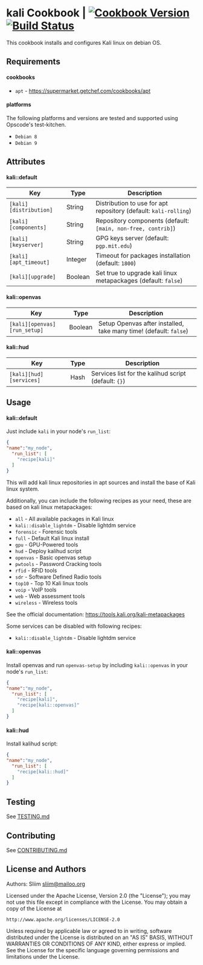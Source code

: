 kali Cookbook | [![Cookbook Version](https://img.shields.io/cookbook/v/kali.svg)](https://community.opscode.com/cookbooks/kali) [![Build Status](https://travis-ci.org/sliim-cookbooks/kali.svg?branch=master)](https://travis-ci.org/sliim-cookbooks/kali) 
==============
This cookbook installs and configures Kali linux on debian OS.

Requirements
------------
#### cookbooks
- `apt` - https://supermarket.getchef.com/cookbooks/apt

#### platforms
The following platforms and versions are tested and supported using Opscode's test-kitchen.  
- `Debian 8`
- `Debian 9`

Attributes
----------
#### kali::default
|  Key                   |  Type   |  Description                                                           |
| ---------------------- | ------- | ---------------------------------------------------------------------- |
| `[kali][distribution]` | String  | Distribution to use for apt repository (default: `kali-rolling`)       |
| `[kali][components]`   | String  | Repository components (default: `[main, non-free, contrib]`)           |
| `[kali][keyserver]`    | String  | GPG keys server (default: `pgp.mit.edu`)                               |
| `[kali][apt_timeout]`  | Integer | Timeout for packages installation (default: `1800`)                    |
| `[kali][upgrade]`      | Boolean | Set true to upgrade kali linux metapackages (default: `false`)         |

#### kali::openvas
|  Key                         |  Type   |  Description                                                      |
| ---------------------------- | ------- | ----------------------------------------------------------------- |
| `[kali][openvas][run_setup]` | Boolean | Setup Openvas after installed, take many time! (default: `false`) |

#### kali::hud
|  Key                    | Type |  Description                                         |
| ----------------------- | ---- | ---------------------------------------------------- |
| `[kali][hud][services]` | Hash | Services list for the kalihud script (default: `{}`) |

Usage
-----
#### kali::default
Just include `kali` in your node's `run_list`:  

```json
{
"name":"my_node",
  "run_list": [
    "recipe[kali]"
  ]
}
```

This will add kali linux repositories in apt sources and install the base of Kali linux system.  

Additionally, you can include the following recipes as your need, these are based on kali linux metapackages:  
- `all` - All available packages in Kali linux  
- `kali::disable_lightdm` - Disable lightdm service  
- `forensic` - Forensic tools  
- `full` - Default Kali linux install  
- `gpu` - GPU-Powered tools  
- `hud` - Deploy kalihud script  
- `openvas` - Basic openvas setup  
- `pwtools` - Password Cracking tools  
- `rfid` - RFID tools  
- `sdr` - Software Defined Radio tools  
- `top10` - Top 10 Kali linux tools  
- `voip` - VoIP tools  
- `web` - Web assessment tools  
- `wireless` - Wireless tools  

See the official documentation: https://tools.kali.org/kali-metapackages

Some services can be disabled with following recipes:
- `kali::disable_lightdm` - Disable lightdm service  

#### kali::openvas
Install openvas and run `openvas-setup` by including `kali::openvas` in your node's `run_list`:

```json
{
"name":"my_node",
  "run_list": [
    "recipe[kali]",
    "recipe[kali::openvas]"
  ]
}
```

#### kali::hud
Install kalihud script:

```json
{
"name":"my_node",
  "run_list": [
    "recipe[kali::hud]"
  ]
}
```

Testing
-------
See [TESTING.md](TESTING.md)

Contributing
------------
See [CONTRIBUTING.md](CONTRIBUTING.md)

License and Authors
-------------------
Authors: Sliim <sliim@mailoo.org> 

Licensed under the Apache License, Version 2.0 (the "License"); you may not use this file except in compliance with the License. You may obtain a copy of the License at

    http://www.apache.org/licenses/LICENSE-2.0

Unless required by applicable law or agreed to in writing, software distributed under the License is distributed on an "AS IS" BASIS, WITHOUT WARRANTIES OR CONDITIONS OF ANY KIND, either express or implied. See the License for the specific language governing permissions and limitations under the License.
